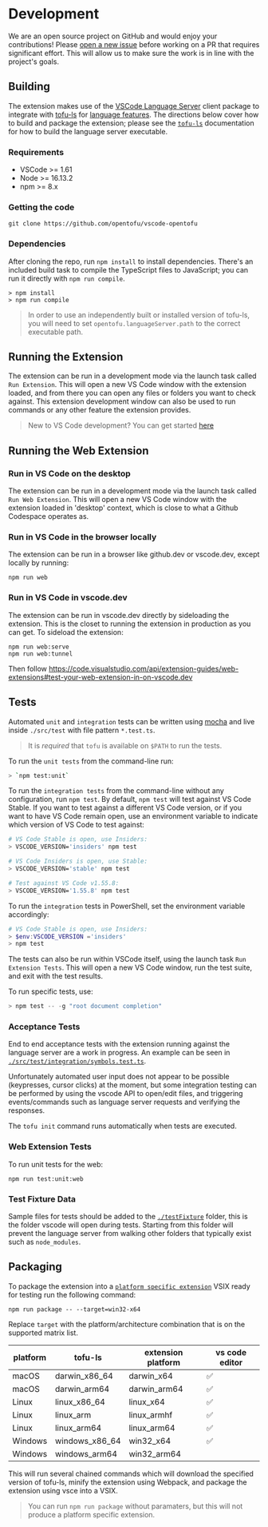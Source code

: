 # Development

We are an open source project on GitHub and would enjoy your contributions! Please [open a new issue](https://github.com/opentofu/vscode-opentofu/issues) before working on a PR that requires significant effort. This will allow us to make sure the work is in line with the project's goals.

## Building

The extension makes use of the [VSCode Language Server](https://github.com/Microsoft/vscode-languageserver-node) client package to integrate with [tofu-ls](https://github.com/opentofu/tofu-ls) for [language features](https://code.visualstudio.com/api/language-extensions/programmatic-language-features). The directions below cover how to build and package the extension; please see the [`tofu-ls`](https://github.com/opentofu/tofu-ls) documentation for how to build the language server executable.

### Requirements

- VSCode >= 1.61
- Node >= 16.13.2
- npm >= 8.x

### Getting the code

```
git clone https://github.com/opentofu/vscode-opentofu
```

### Dependencies

After cloning the repo, run `npm install` to install dependencies. There's an included build task to compile the TypeScript files to JavaScript; you can run it directly with `npm run compile`.

```
> npm install
> npm run compile
```

> In order to use an independently built or installed version of tofu-ls, you will need to set `opentofu.languageServer.path` to the correct executable path.

## Running the Extension

The extension can be run in a development mode via the launch task called `Run Extension`. This will open a new VS Code window with the extension loaded, and from there you can open any files or folders you want to check against. This extension development window can also be used to run commands or any other feature the extension provides.

> New to VS Code development? You can get started [here](https://code.visualstudio.com/api/get-started/your-first-extension)

## Running the Web Extension

### Run in VS Code on the desktop

The extension can be run in a development mode via the launch task called `Run Web Extension`. This will open a new VS Code window with the extension loaded in 'desktop' context, which is close to what a Github Codespace operates as.

### Run in VS Code in the browser locally


The extension can be run in a browser like github.dev or vscode.dev, except locally by running:

```
npm run web
```

### Run in VS Code in vscode.dev

The extension can be run in vscode.dev directly by sideloading the extension. This is the closet to running the extension in production as you can get. To sideload the extension:

```
npm run web:serve
npm run web:tunnel
```

Then follow https://code.visualstudio.com/api/extension-guides/web-extensions#test-your-web-extension-in-on-vscode.dev

## Tests

Automated `unit` and `integration` tests can be written using [mocha](https://mochajs.org) and live inside `./src/test` with file pattern `*.test.ts`.

> It is *required* that `tofu` is available on `$PATH` to run the tests.

To run the `unit tests` from the command-line run:

```bash
> `npm test:unit`
```

To run the `integration tests` from the command-line without any configuration, run `npm test`. By default, `npm test` will test against VS Code Stable. If you want to test against a different VS Code version, or if you want to have VS Code remain open, use an environment variable to indicate which version of VS Code to test against:

```bash
# VS Code Stable is open, use Insiders:
> VSCODE_VERSION='insiders' npm test

# VS Code Insiders is open, use Stable:
> VSCODE_VERSION='stable' npm test

# Test against VS Code v1.55.8:
> VSCODE_VERSION='1.55.8' npm test
```

To run the `integration` tests in PowerShell, set the environment variable accordingly:

```powershell
# VS Code Stable is open, use Insiders:
> $env:VSCODE_VERSION ='insiders'
> npm test
```

The tests can also be run within VSCode itself, using the launch task `Run Extension Tests`. This will open a new VS Code window, run the test suite, and exit with the test results.

To run specific tests, use:


```powershell
> npm test -- -g "root document completion"
```


### Acceptance Tests

End to end acceptance tests with the extension running against the language server are a work in progress. An example can be seen in [`./src/test/integration/symbols.test.ts`](src/test/integration/symbols.test.ts).

Unfortunately automated user input does not appear to be possible (keypresses, cursor clicks) at the moment, but some integration testing can be performed by using the vscode API to open/edit files, and triggering events/commands such as language server requests and verifying the responses.

The `tofu init` command runs automatically when tests are executed.

### Web Extension Tests


To run unit tests for the web:

```
npm run test:unit:web
```

### Test Fixture Data

Sample files for tests should be added to the [`./testFixture`](testFixture/) folder, this is the folder vscode will open during tests. Starting from this folder will prevent the language server from walking other folders that typically exist such as `node_modules`.


## Packaging

To package the extension into a [`platform specific extension`](https://code.visualstudio.com/api/working-with-extensions/publishing-extension#platformspecific-extensions) VSIX ready for testing run the following command:

```
npm run package -- --target=win32-x64
```

Replace `target` with the platform/architecture combination that is on the supported matrix list.

platform | tofu-ls  | extension platform | vs code editor
   --    |           --  |         --         | --
macOS    | darwin_x86_64 | darwin_x64         | ✅
macOS    | darwin_arm64  | darwin_arm64       | ✅
Linux    | linux_x86_64  | linux_x64          | ✅
Linux    | linux_arm     | linux_armhf        | ✅
Linux    | linux_arm64   | linux_arm64        | ✅
Windows  | windows_x86_64| win32_x64          | ✅
Windows  | windows_arm64 | win32_arm64        | 

This will run several chained commands which will download the specified version of tofu-ls, minify the extension using Webpack, and package the extension using vsce into a VSIX.

> You can run `npm run package` without paramaters, but this will not produce a platform specific extension.
